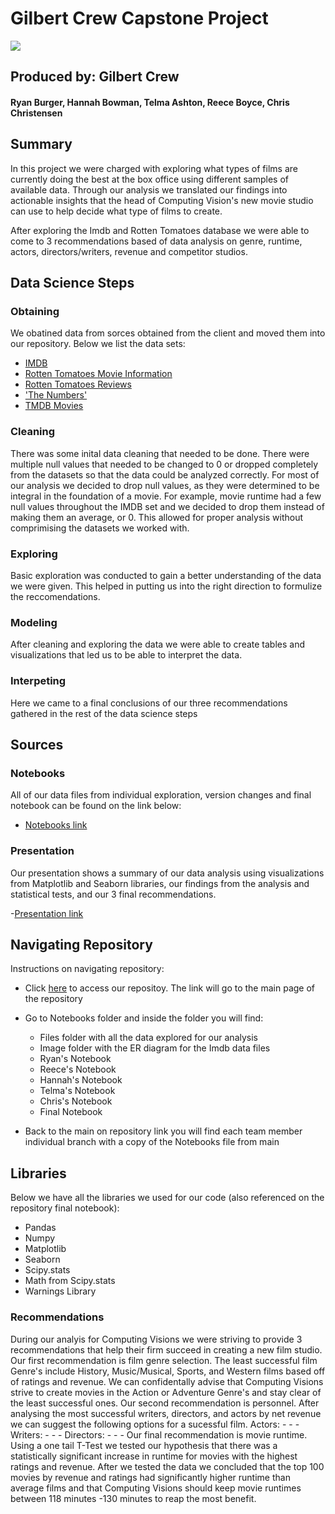 # Gilbert Crew Capstone Project
![](https://c.tenor.com/0DnrqvZqHGUAAAAC/movie-excited.gif)
## Produced by: Gilbert Crew 
#### Ryan Burger, Hannah Bowman, Telma Ashton, Reece Boyce, Chris Christensen 

## Summary
In this project we were charged with exploring what types of films are currently doing the best at the box office using different samples of available data. Through our analysis we translated our findings into actionable insights that the head of Computing Vision's new movie studio can use to help decide what type of films to create.

After exploring the Imdb and Rotten Tomatoes database we were able to come to 3 recommendations based of data analysis on genre, runtime, actors, directors/writers, revenue and competitor studios.

## Data Science Steps 

### Obtaining
We obatined data from sorces obtained from the client and moved them into our repository. Below we list the data sets:

- [IMDB](https://github.com/reboyce/Gilbert-Team-Repo/blob/main/Notebooks/Files/im.db.zip)
- [Rotten Tomatoes Movie Information](https://github.com/reboyce/Gilbert-Team-Repo/blob/main/Notebooks/Files/rt.movie_info.tsv.gz)
- [Rotten Tomatoes Reviews](https://github.com/reboyce/Gilbert-Team-Repo/blob/main/Notebooks/Files/rt.reviews.tsv.gz)
- ['The Numbers'](https://github.com/reboyce/Gilbert-Team-Repo/blob/main/Notebooks/Files/tmdb.movies.csv.gz)
- [TMDB Movies](https://github.com/reboyce/Gilbert-Team-Repo/blob/main/Notebooks/Files/tn.movie_budgets.csv.gz)

### Cleaning
There was some inital data cleaning that needed to be done. There were multiple null values that needed to be changed to 0 or dropped completely from the datasets so that the data could be analyzed correctly. For most of our analysis we decided to drop null values, as they were determined to be integral in the foundation of a movie. For example, movie runtime had a few null values throughout the IMDB set and we decided to drop them instead of making them an average, or 0. This allowed for proper analysis without comprimising the datasets we worked with.

### Exploring
Basic exploration was conducted to gain a better understanding of the data we were given. This helped in putting us into the right direction to formulize the reccomendations. 

### Modeling
After cleaning and exploring the data we were able to create tables and visualizations that led us to be able to interpret the data. 

### Interpeting
Here we came to a final conclusions of our three recommendations gathered in the rest of the data science steps 


## Sources

### Notebooks
All of our data files from individual exploration, version changes and final notebook can be found on the link below:
- [Notebooks link](https://github.com/reboyce/Gilbert-Team-Repo/tree/main/Notebooks)

### Presentation
Our presentation shows a summary of our data analysis using visualizations from Matplotlib and Seaborn libraries, our findings from the analysis and statistical tests, and our 3 final recommendations.

-[Presentation link]()

## Navigating Repository
Instructions on navigating repository:
- Click [here](https://github.com/reboyce/Gilbert-Team-Repo) to access our repositoy. The link will go to the main page of the repository
- Go to Notebooks folder and inside the folder you will find:
    - Files folder with all the data explored for our analysis
    - Image folder with the ER diagram for the Imdb data files
    - Ryan's Notebook
    - Reece's Notebook
    - Hannah's Notebook
    - Telma's Notebook
    - Chris's Notebook
    - Final Notebook

- Back to the main on repository link you will find each team member individual branch with a copy of the Notebooks file from main

## Libraries
Below we have all the libraries we used for our code (also referenced on the repository final notebook):

- Pandas
- Numpy
- Matplotlib
- Seaborn
- Scipy.stats
- Math from Scipy.stats
- Warnings Library

### Recommendations

During our analyis for Computing Visions we were striving to provide 3 recommendations that help their firm succeed in creating a new film studio. Our first recommendation is film genre selection. The least successful film Genre's include History, Music/Musical, Sports, and Western films based off of ratings and revenue. We can confidentally advise that Computing Visions strive to create movies in the Action or Adventure Genre's and stay clear of the least successful ones. Our second recommendation is personnel. After analysing the most successful writers, directors, and actors by net revenue we can suggest the following options for a sucessful film.
Actors:
    -
    -
    -
Writers:
    -
    -
    -
Directors:
    -
    -
    -
Our final recommendation is movie runtime. Using a one tail T-Test we tested our hypothesis that there was a statistically significant increase in runtime for movies with the highest ratings and revenue. After we tested the data we concluded that the top 100 movies by revenue and ratings had significantly higher runtime than average films and that Computing Visions should keep movie runtimes between 118 minutes -130 minutes to reap the most benefit.



